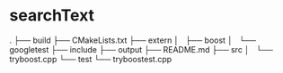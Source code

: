 # searchText

.
├── build
├── CMakeLists.txt
├── extern
│   ├── boost
│   └── googletest
├── include
├── output
├── README.md
├── src
│   └── tryboost.cpp
└── test
    └── tryboostest.cpp
